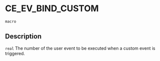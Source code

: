 # CE_EV_BIND_CUSTOM
`macro`
## Description
`real` The number of the user event to be executed when a custom
 event is triggered.